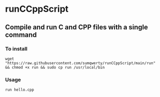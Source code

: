 # runCCppScript
## Compile and run C and CPP files with a single command

### To install
```
wget "https://raw.githubusercontent.com/sumqwerty/runCCppScript/main/run" && chmod +x run && sudo cp run /usr/local/bin 
```

### Usage
```
run hello.cpp
```
